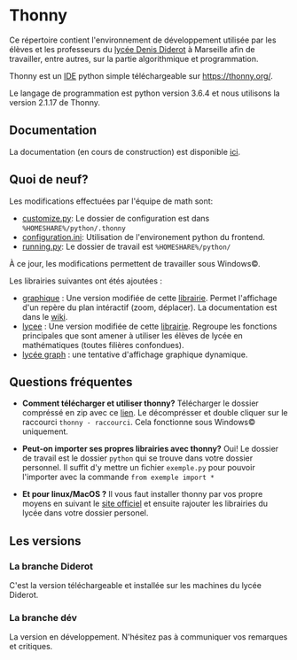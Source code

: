 # Thonny

Ce répertoire contient l'environnement de développement utilisée par les élèves et les professeurs du [lycée Denis Diderot](http://www.lyc-diderot.ac-aix-marseille.fr/spip/) à Marseille afin de travailler, entre autres, sur la partie algorithmique et programmation.

Thonny est un [IDE](https://fr.wikipedia.org/wiki/Environnement_de_d%C3%A9veloppement) python simple téléchargeable sur https://thonny.org/.

Le langage de programmation est python version 3.6.4 et nous utilisons la version 2.1.17 de Thonny.

## Documentation
La documentation (en cours de construction) est disponible [ici](https://thonny.readthedocs.io/).



## Quoi de neuf?
Les modifications effectuées par l'équipe de math sont:
- [customize.py](https://github.com/cspaier/thonny/blob/diderot/Thonny/Lib/site-packages/thonny/customize.py): Le dossier de configuration est dans `%HOMESHARE%/python/.thonny`
- [configuration.ini](https://github.com/cspaier/thonny/blob/diderot/Thonny/Lib/site-packages/thonny/user_dir_template/configuration.ini): Utilisation de l'environement python du frontend.
- [running.py](https://github.com/cspaier/thonny/blob/diderot/Thonny/Lib/site-packages/thonny/running.py#L41): Le dossier de travail est `%HOMESHARE%/python/`

À ce jour, les modifications permettent de travailler sous Windows©.

Les librairies suivantes ont étés ajoutées :
- [graphique](https://github.com/cspaier/thonny/blob/diderot/Thonny/Lib/site-packages/graphique.py) : Une version modifiée de cette [librairie](https://www.pedagogie.ac-aix-marseille.fr/jcms/c_122350/fr/ressources-graphiques-pour-python). Permet l'affichage d'un repère du plan intéractif (zoom, déplacer). La documentation est dans le [wiki](https://github.com/cspaier/thonny/wiki/Graphique).
- [lycee](https://github.com/cspaier/thonny/blob/diderot/Thonny/Lib/site-packages/lycee.py) : Une version modifiée de cette [librairie](http://download.tuxfamily.org/amienspython/lycee.py). Regroupe les fonctions principales que sont amener à utiliser les élèves de lycée en mathématiques (toutes filières confondues). 
- [lycée graph](https://github.com/cspaier/thonny/blob/diderot/Thonny/Lib/site-packages/lycee_graph.py) : une tentative d'affichage graphique dynamique.

## Questions fréquentes
- **Comment télécharger et utiliser thonny?** 
Télécharger le dossier compréssé en zip avec ce [lien](https://github.com/cspaier/thonny/archive/diderot.zip). Le décomprésser et double cliquer sur le raccourci `thonny - raccourci`. Cela fonctionne sous Windows© uniquement.
- **Peut-on importer ses propres librairies avec thonny?**
 Oui! Le dossier de travail est le dossier `python` qui se trouve dans votre dossier personnel. Il suffit d'y mettre un fichier `exemple.py` pour pouvoir l'importer avec la commande `from exemple import *`

- **Et pour linux/MacOS ?** Il vous faut installer thonny par vos propre moyens en suivant le [site officiel](https://thonny.org) et ensuite rajouter les librairies du lycée dans votre dossier personel.

## Les versions
### La branche Diderot
C'est la version téléchargeable et installée sur les machines du lycée Diderot.
### La branche dév
La version en développement. N'hésitez pas à communiquer vos remarques et critiques.
